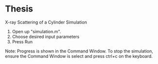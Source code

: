 # Thesis
X-ray Scattering of a Cylinder Simulation

1. Open up "simulation.m".
2. Choose desired input parameters
3. Press Run

Note: Progress is shown in the Command Window.
To stop the simulation, ensure the Command Window is select and press ctrl+c on the keyboard.
